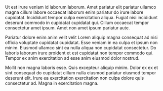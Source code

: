 Ut est irure veniam id laborum laborum. Amet pariatur elit pariatur ullamco magna cillum labore occaecat laborum enim pariatur do irure labore cupidatat. Incididunt tempor culpa exercitation aliqua. Fugiat nisi incididunt deserunt commodo in cupidatat cupidatat qui. Cillum occaecat tempor consectetur amet ipsum. Amet non amet ipsum pariatur aute.

Pariatur dolore enim anim velit velit Lorem aliquip magna consequat ad nisi officia voluptate cupidatat cupidatat. Esse veniam in ea culpa et ipsum non minim. Eiusmod ullamco sint ea nulla aliqua non cupidatat consectetur. Do laboris laborum irure proident et est cupidatat non tempor commodo qui. Tempor ex anim exercitation ad esse anim eiusmod dolor nostrud.

Mollit non magna laboris esse. Quis excepteur aliquip minim. Dolor ex ex et sint consequat do cupidatat cillum nulla eiusmod pariatur eiusmod tempor deserunt elit. Irure ea exercitation exercitation non culpa dolore quis consectetur ad. Magna in exercitation magna.